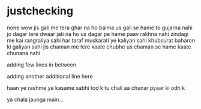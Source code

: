 # justchecking
none
wow jis gali me tera ghar na ho balma us gali se hame to gujarna nahi
jo dagar tere dwaar jati na ho us dagar pe hame paav rakhna nahi
zindagi me kai rangraliya sahi har taraf muskarati ye kaliyan sahi 
khubsurat baharon ki galiyan sahi
jis chaman me tere kaate chubhe us chaman se hame kaate chunana nahi

adding few lines in between 

adding another additional line here

haan ye rashme ye kasame sabhi tod k
tu chali aa chunar pyaar ki odh k
 
 
 ya chala jaunga main...
